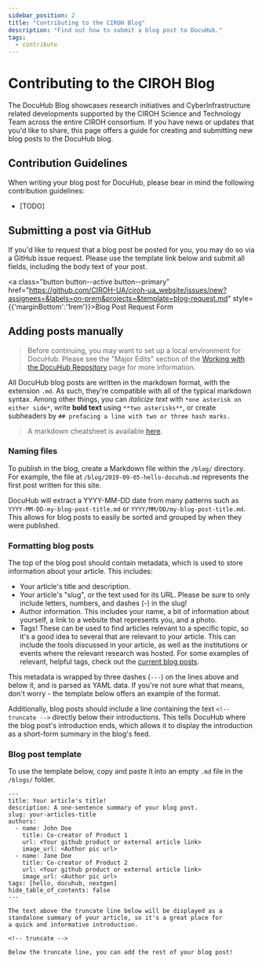```yaml
---
sidebar_position: 2
title: "Contributing to the CIROH Blog"
description: "Find out how to submit a blog post to DocuHub."
tags:
  - contribute
---
```


# Contributing to the CIROH Blog

The DocuHub Blog showcases research initiatives and CyberInfrastructure related developments supported by the CIROH Science and Technology Team across the entire CIROH consortium. If you have news or updates that you'd like to share, this page offers a guide for creating and submitting new blog posts to the DocuHub blog.

## Contribution Guidelines
When writing your blog post for DocuHub, please bear in mind the following contribution guidelines:
- [TODO]

## Submitting a post via GitHub
If you'd like to request that a blog post be posted for you, you may do so via a GitHub issue request. Please use the template link below and submit all fields, including the body text of your post.

<a class="button button--active button--primary" href="https://github.com/CIROH-UA/ciroh-ua_website/issues/new?assignees=&labels=on-prem&projects=&template=blog-request.md" style={{'marginBottom':'1rem'}}>Blog Post Request Form</a>

## Adding posts manually

> Before continuing, you may want to set up a local environment for DocuHub. Please see the "Major Edits" section of the [Working with the DocuHub Repository](/contribute/repository#major-edits) page for more information.

All DocuHub blog posts are written in the markdown format, with the extension `.md`. As such, they're compatible with all of the typical markdown syntax. Among other things, you can *italicize text* with `*one asterisk on either side*`, write **bold text** using ``**two asterisks**``, or create subheaders by ``## prefacing a line with two or three hash marks.``

> A markdown cheatsheet is available [here](https://github.com/adam-p/markdown-here/wiki/Markdown-Cheatsheet).

### Naming files

To publish in the blog, create a Markdown file within the `/blog/` directory.
For example, the file at `/blog/2019-09-05-hello-docuhub.md` represents the first post written for this site.

DocuHub will extract a YYYY-MM-DD date from many patterns such as `YYYY-MM-DD-my-blog-post-title.md` or `YYYY/MM/DD/my-blog-post-title.md`. This allows for blog posts to easily be sorted and grouped by when they were published.

### Formatting blog posts

The top of the blog post should contain metadata, which is used to store information about your article. This includes:
- Your article's title and description.
- Your article's "slug", or the text used for its URL. Please be sure to only include letters, numbers, and dashes (-) in the slug!
- Author information. This includes your name, a bit of information about yourself, a link to a website that represents you, and a photo.
- Tags! These can be used to find articles relevant to a specific topic, so it's a good idea to several that are relevant to your article. This can include the tools discussed in your article, as well as the institutions or events where the relevant research was hosted. For some examples of relevant, helpful tags, check out the [current blog posts](/blog/).

This metadata is wrapped by three dashes (`---`) on the lines above and below it, and is parsed as YAML data. If you're not sure what that means, don't worry - the template below offers an example of the format.

Additionally, blog posts should include a line containing the text `<!-- truncate -->` directly below their introductions. This tells DocuHub where the blog post's introduction ends, which allows it to display the introduction as a short-form summary in the blog's feed.

### Blog post template
To use the template below, copy and paste it into an empty `.md` file in the `/blogs/` folder.

```
---
title: Your article's title!
description: A one-sentence summary of your blog post.
slug: your-articles-title
authors:
  - name: John Doe
    title: Co-creator of Product 1
    url: <Your github product or external article link>
    image_url: <Author pic url>
  - name: Jane Doe
    title: Co-creator of Product 2
    url: <Your github product or external article link>
    image_url: <Author pic url>
tags: [hello, docuhub, nextgen]
hide_table_of_contents: false
---

The text above the truncate line below will be displayed as a
standalone summary of your article, so it's a great place for
a quick and informative introduction.

<!-- truncate -->

Below the truncate line, you can add the rest of your blog post!

```
